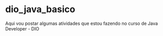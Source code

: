 # dio_java_basico
Aqui vou postar algumas atividades que estou fazendo no curso de Java Developer - DIO
